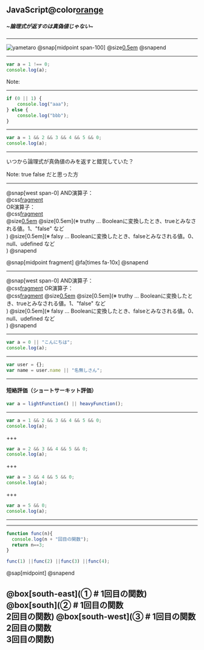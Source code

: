 ## JavaScript@color[orange](再入門)
##### ~論理式が返すのは真偽値じゃない~
---

![yametaro](https://qiita-image-store.s3.amazonaws.com/0/295452/profile-images/1554676443)
@snap[midpoint span-100]
@size[0.5em]([3歳娘<br/>「いつから論理式が真偽値のみを返すと錯覚していた？」](https://qiita.com/Yametaro/items/17f9b2baa67440b8664a))
@snapend

---
```javascript
var a = 1 !== 0;
console.log(a);
```
Note:


---
```javascript
if (0 || 1) {
    console.log("aaa");
} else {
    console.log("bbb");
}
```
---
```javascript
var a = 1 && 2 && 3 && 4 && 5 && 0;
console.log(a);
```
---
いつから論理式が真偽値のみを返すと錯覚していた？

Note:
true false だと思った方

---
@snap[west span-0]
AND演算子：</br>
@css[fragment](　左右の値どちらもtruthyなら、trueを返す。)</br>
OR演算子：</br>
@css[fragment](　左右の値どちらかがtruthyなら、trueを返す。)</br>
@size[0.5em](</br>)
@size[0.5em](※ truthy ... Booleanに変換したとき、trueとみなされる値。1、"false" など</br>)
@size[0.5em](※ falsy ... Booleanに変換したとき、falseとみなされる値。0、null、udefined など</br>)
@snapend

@snap[midpoint fragment]
@fa[times fa-10x]
@snapend

---
@snap[west span-0]
AND演算子：</br>
@css[fragment](　左の値がfalsyなら左の値、truthyなら右の値を返す。</br>)
OR演算子：</br>
@css[fragment](　左の値がtruthyなら左の値、falsyなら右の値を返す。</br>)
@size[0.5em](</br>)
@size[0.5em](※ truthy ... Booleanに変換したとき、trueとみなされる値。1、"false" など</br>)
@size[0.5em](※ falsy ... Booleanに変換したとき、falseとみなされる値。0、null、udefined など</br>)
@snapend

---
```javascript
var a = 0 || "こんにちは";
console.log(a);
```


---
```javascript
var user = {};
var name = user.name || "名無しさん";
```
---
#### 短絡評価（ショートサーキット評価）
```javascript
var a = lightFunction() || heavyFunction();
```
---

```javascript
var a = 1 && 2 && 3 && 4 && 5 && 0;
console.log(a);
```
+++
```javascript
var a = 2 && 3 && 4 && 5 && 0;
console.log(a);
```

+++
```javascript
var a = 3 && 4 && 5 && 0;
console.log(a);
```

+++
```javascript
var a = 5 && 0;
console.log(a);
```

---

---

```javascript
function func(n){
  console.log(n + "回目の関数");
  return n==3;
}

func(1) ||func(2) ||func(3) ||func(4);
```
@sap[midpoint]
@snapend

@box[south-east](① # 1回目の関数)
@box[south](② # 1回目の関数</br>2回目の関数)
@box[south-west](③ # 1回目の関数</br>2回目の関数</br>3回目の関数)
---

```

```

